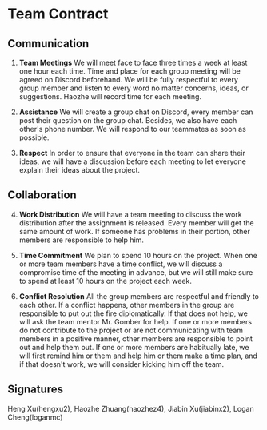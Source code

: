 # Team Contract

## Communication
1. **Team Meetings** 
We will meet face to face three times a week at least one hour each time. Time and place for each group meeting will be agreed on Discord beforehand. We will be fully respectful to every group member and listen to every word no matter concerns, ideas, or suggestions. Haozhe will record time for each meeting.

2. **Assistance** 
We will create a group chat on Discord, every member can post their question on the group chat. Besides, we also have each other's phone number. We will respond to our teammates as soon as possible.

3. **Respect** 
In order to ensure that everyone in the team can share their ideas, we will have a discussion before each meeting to let everyone explain their ideas about the project.
## Collaboration

4. **Work Distribution** 
We will have a team meeting to discuss the work distribution after the assignment is released. Every member will get the same amount of work. If someone has problems in their portion, other members are responsible to help him. 

5. **Time Commitment** 
We plan to spend 10 hours on the project. When one or more team members have a time conflict, we will discuss a compromise time of the meeting in advance, but we will still make sure to spend at least 10 hours on the project each week.

6. **Conflict Resolution** 
All the group members are respectful and friendly to each other. If a conflict happens, other members in the group are responsible to put out the fire diplomatically. If that does not help, we will ask the team mentor Mr. Gomber for help. If one or more members do not contribute to the project or are not communicating with team members in a positive manner, other members are responsible to point out and help them out. If one or more members are habitually late, we will first remind him or them and help him or them make a time plan, and if that doesn't work, we will consider kicking him off the team.

## Signatures
Heng Xu(hengxu2), Haozhe Zhuang(haozhez4), Jiabin Xu(jiabinx2), Logan Cheng(loganmc)
